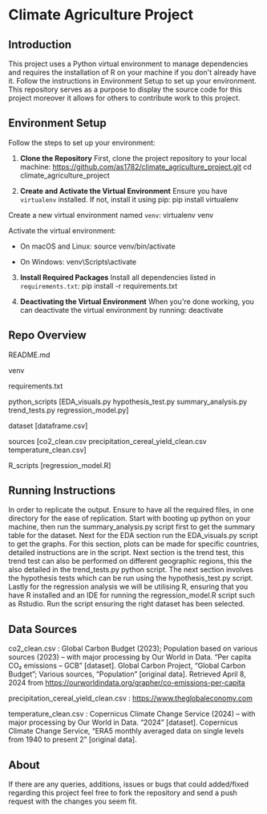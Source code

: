 # Climate Agriculture Project

## Introduction

This project uses a Python virtual environment to manage dependencies and requires the installation of R on your machine if you don't already have it. Follow the instructions in Environment Setup to set up your environment. This repository serves as a purpose to display the source code for this project moreover it allows for others to contribute work to this project. 

## Environment Setup

Follow the steps to set up your environment:

1. **Clone the Repository**
First, clone the project repository to your local machine:
https://github.com/as1782/climate_agriculture_project.git
cd climate_agriculture_project

2. **Create and Activate the Virtual Environment**
Ensure you have `virtualenv` installed. If not, install it using pip:
pip install virtualenv

Create a new virtual environment named `venv`:
virtualenv venv

Activate the virtual environment:

- On macOS and Linux:
source venv/bin/activate

- On Windows:
venv\Scripts\activate

3. **Install Required Packages**
Install all dependencies listed in `requirements.txt`:
pip install -r requirements.txt

4. **Deactivating the Virtual Environment**
When you're done working, you can deactivate the virtual environment by running:
deactivate

## Repo Overview

README.md

venv

requirements.txt  

python_scripts
  [EDA_visuals.py
  hypothesis_test.py
  summary_analysis.py
  trend_tests.py regression_model.py]

dataset
  [dataframe.csv]

sources
  [co2_clean.csv
  precipitation_cereal_yield_clean.csv
  temperature_clean.csv]

R_scripts
  [regression_model.R]
     
## Running Instructions

In order to replicate the output. Ensure to have all the required files, in one directory for the ease of replication. Start with booting up python on your machine, then run the summary_analysis.py script first to get the summary table for the dataset. Next for the EDA section run the EDA_visuals.py script to get the graphs. For this section, plots can be made for specific countries, detailed instructions are in the script. Next section is the trend test, this trend test can also be performed on different geographic regions, this the also detailed in the trend_tests.py python script. The next section involves the hypothesis tests which can be run using the hypothesis_test.py script. Lastly for the regression analysis we will be utilising R, ensuring that you have R installed and an IDE for running the regression_model.R script such as Rstudio. Run the script ensuring the right dataset has been selected.

## Data Sources
co2_clean.csv : Global Carbon Budget (2023); Population based on various sources (2023) – with major processing by Our World in Data. “Per capita CO₂ emissions – GCB” [dataset]. Global Carbon Project, “Global Carbon Budget”; Various sources, “Population” [original data]. Retrieved April 8, 2024 from https://ourworldindata.org/grapher/co-emissions-per-capita

precipitation_cereal_yield_clean.csv : https://www.theglobaleconomy.com

temperature_clean.csv : Copernicus Climate Change Service (2024) – with major processing by Our World in Data. “2024” [dataset]. Copernicus Climate Change Service, “ERA5 monthly averaged data on single levels from 1940 to present 2” [original data].

## About
If there are any queries, additions, issues or bugs that could added/fixed regarding this project feel free to fork the repository and send a push request with the changes you seem fit.





